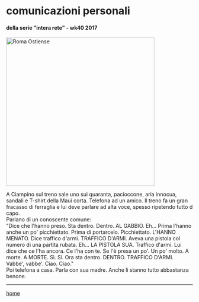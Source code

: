 # comunicazioni personali

#### della serie  "intera rete" - wk40 2017
<img src="https://drive.google.com/uc?id=1PcptxIVr1hYfUrxzT3o907lKVGwJEH-t" alt="Roma Ostiense" width="400">  
<!--- /interarete118.png  --->  

A Ciampino sul treno sale uno sui quaranta, pacioccone, aria innocua, sandali e T-shirt della Maui corta. Telefona ad un amico. 
Il treno fa un gran fracasso di ferraglia e lui deve parlare ad alta voce, spesso ripetendo tutto d capo.   
Parlano di un conoscente comune:  
"Dice che l'hanno preso. Sta  dentro. Dentro. AL GABBIO. Eh... Prima l'hanno anche un po' picchiettato. Prima di portarcelo. Picchiettato. L'HANNO MENATO. Dice traffico d'armi. TRAFFICO D'ARMI. Aveva una pistola col numero di una partita rubata. Eh... LA PISTOLA SUA. Traffico d'armi. Lui dice che ce l'ha ancora. Ce l'ha con te. Se l'è presa un po'. Un po' molto. A morte. A MORTE. Sì. Sì. Ora sta dentro. DENTRO. TRAFFICO D'ARMI. Vabbe', vabbe'. Ciao. Ciao."  
Poi telefona a casa. Parla con sua madre. Anche lì stanno tutto abbastanza benone.
  
---
[home](/interarete.md) 